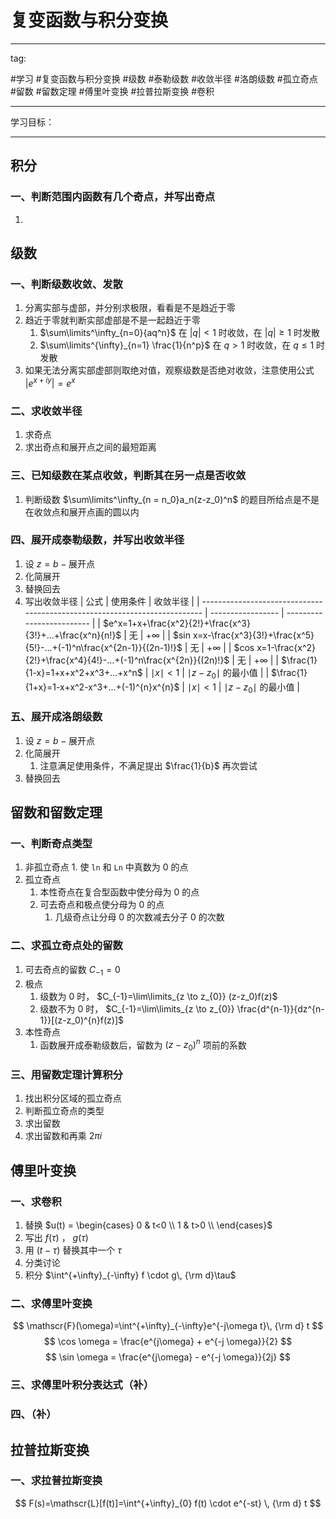 # 复变函数与积分变换

---
tag:

#学习 #复变函数与积分变换 #级数 #泰勒级数 #收敛半径 #洛朗级数 #孤立奇点 #留数 #留数定理 #傅里叶变换 #拉普拉斯变换 #卷积 

---
学习目标：


---

## 积分
### 一、判断范围内函数有几个奇点，并写出奇点
1. 



## 级数
### 一、判断级数收敛、发散
1. 分离实部与虚部，并分别求极限，看看是不是趋近于零
2. 趋近于零就判断实部虚部是不是一起趋近于零
	1. $\sum\limits^\infty_{n=0}{aq^n}$ 在 $|q|<1$ 时收敛，在 $|q|\geq 1$ 时发散
	2. $\sum\limits^{\infty}_{n=1} \frac{1}{n^p}$ 在 $q>1$ 时收敛，在 $q\leq 1$ 时发散
3. 如果无法分离实部虚部则取绝对值，观察级数是否绝对收敛，注意使用公式 $|e^{x+iy}|=e^x$  

### 二、求收敛半径
1. 求奇点
2. 求出奇点和展开点之间的最短距离

### 三、已知级数在某点收敛，判断其在另一点是否收敛
1. 判断级数 $\sum\limits^\infty_{n = n_0}a_n(z-z_0)^n$ 的题目所给点是不是在收敛点和展开点画的圆以内

### 四、展开成泰勒级数，并写出收敛半径
1. 设 $z=b-\text{展开点}$ 
2. 化简展开
3. 替换回去
4. 写出收敛半径
| 公式                                                                       | 使用条件          | 收敛半径                  |
| -------------------------------------------------------------------------- | ----------------- | ------------------------- |
| $e^x=1+x+\frac{x^2}{2!}+\frac{x^3}{3!}+...+\frac{x^n}{n!}$                 | 无                | $+\infty$                 |
| $sin x=x-\frac{x^3}{3!}+\frac{x^5}{5!}-...+(-1)^n\frac{x^{2n-1}}{(2n-1)!}$ | 无                | $+\infty$                 |
| $cos x=1-\frac{x^2}{2!}+\frac{x^4}{4!}-...+(-1)^n\frac{x^{2n}}{(2n)!}$     | 无                | $+\infty$                 |
| $\frac{1}{1-x}=1+x+x^2+x^3+...+x^n$                                        | $\mid x \mid < 1$ | $\mid z-z_0\mid$ 的最小值 |
| $\frac{1}{1+x}=1-x+x^2-x^3+...+(-1)^{n}x^{n}$                              | $\mid x \mid < 1$ | $\mid z-z_0\mid$ 的最小值 |

### 五、展开成洛朗级数
1. 设 $z=b-\text{展开点}$
2. 化简展开
	1. 注意满足使用条件，不满足提出 $\frac{1}{b}$ 再次尝试
3. 替换回去

## 留数和留数定理
### 一、判断奇点类型
1. 非孤立奇点
		1. 使 `ln` 和 `Ln` 中真数为 0 的点
2. 孤立奇点
	1. 本性奇点在复合型函数中使分母为 0 的点
	2. 可去奇点和极点使分母为 0 的点
		1. 几级奇点让分母 0 的次数减去分子 0 的次数

### 二、求孤立奇点处的留数
1. 可去奇点的留数 $C_{-1}=0$
2. 极点
	1. 级数为 0 时， $C_{-1}=\lim\limits_{z \to z_{0}} (z-z_0)f(z)$
	2. 级数不为 0 时， $C_{-1}=\lim\limits_{z \to z_{0}} \frac{d^{n-1}}{dz^{n-1}}[(z-z_0)^{n}f(z)]$
3. 本性奇点
	1. 函数展开成泰勒级数后，留数为 $(z-z_0)^n$ 项前的系数

### 三、用留数定理计算积分
1. 找出积分区域的孤立奇点
2. 判断孤立奇点的类型
3. 求出留数
4. 求出留数和再乘 $2\pi i$

## 傅里叶变换
### 一、求卷积
1. 替换 $u(t) = \begin{cases} 0 & t<0 \\ 1 & t>0 \\ \end{cases}$ 
2. 写出 $f(\tau)$ ， $g(\tau)$ 
3. 用 $(t-\tau)$ 替换其中一个 $\tau$
4. 分类讨论
5. 积分 $\int^{+\infty}_{-\infty} f \cdot g\, {\rm d}\tau$

### 二、求傅里叶变换
$$
\mathscr{F}(\omega)=\int^{+\infty}_{-\infty}e^{-j\omega t}\, {\rm d} t
$$
$$
\cos \omega = \frac{e^{j\omega} + e^{-j \omega}}{2}
$$
$$
\sin \omega = \frac{e^{j\omega} - e^{-j \omega}}{2j}
$$

### 三、求傅里叶积分表达式（补）

### 四、（补）

## 拉普拉斯变换
### 一、求拉普拉斯变换
$$
F(s)=\mathscr{L}[f(t)]=\int^{+\infty}_{0} f(t) \cdot e^{-st} \, {\rm d} t 
$$